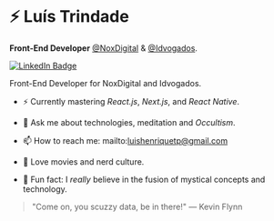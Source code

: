 # ⚡ Luís Trindade

**Front-End Developer** [@NoxDigital](https://noxdigital.com.br) & [@Idvogados](https://idvogados.org).

[![LinkedIn Badge](https://img.shields.io/badge/linkedin--%2300EBEB?style=for-the-badge&logo=linkedin&logoColor=white)](https://linkedin.com/in/luishenriquetp)

Front-End Developer for NoxDigital and Idvogados. 

- ⚡ Currently mastering _React.js_, _Next.js_, and _React Native_.

- 💬 Ask me about technologies, meditation and _Occultism_.

- 📫 How to reach me: mailto:luishenriquetp@gmail.com

- 🎥 Love movies and nerd culture.

- 🙏 Fun fact: I _really_ believe in the fusion of mystical concepts and technology.

> "Come on, you scuzzy data, be in there!"
> ― Kevin Flynn
